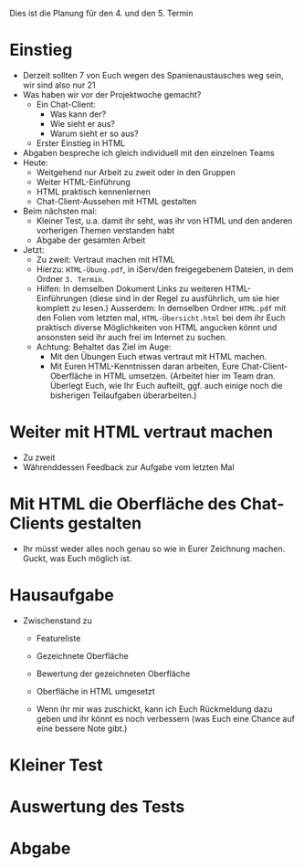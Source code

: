 Dies ist die Planung für den 4. und den 5. Termin

# Einstieg
- Derzeit sollten 7 von Euch wegen des Spanienaustausches weg sein, wir sind also nur 21
- Was haben wir vor der Projektwoche gemacht?
  - Ein Chat-Client:
    - Was kann der?
    - Wie sieht er aus?
    - Warum sieht er so aus?
  - Erster Einstieg in HTML
- Abgaben bespreche ich gleich individuell mit den einzelnen Teams
- Heute:
  - Weitgehend nur Arbeit zu zweit oder in den Gruppen
  - Weiter HTML-Einführung
  - HTML praktisch kennenlernen
  - Chat-Client-Aussehen mit HTML gestalten
- Beim nächsten mal:
  - Kleiner Test, u.a. damit ihr seht, was ihr von HTML und den anderen vorherigen Themen verstanden habt
  - Abgabe der gesamten Arbeit
- Jetzt:
  - Zu zweit: Vertraut machen mit HTML
  - Hierzu: `HTML-Übung.pdf`, in iServ/den freigegebenem Dateien, in dem Ordner `3. Termin`.
  - Hilfen: In demselben Dokument Links zu weiteren HTML-Einführungen (diese sind in der Regel zu ausführlich, um sie hier komplett zu lesen.) Ausserdem: In demselben Ordner `HTML.pdf` mit den Folien vom letzten mal, `HTML-Übersicht.html` bei dem ihr Euch praktisch diverse Möglichkeiten von HTML angucken könnt und ansonsten seid ihr auch frei im Internet zu suchen.
  - Achtung: Behaltet das Ziel im Auge:
    - Mit den Übungen Euch etwas vertraut mit HTML machen.
    - Mit Euren HTML-Kenntnissen daran arbeiten, Eure Chat-Client-Oberfläche in HTML umsetzen. (Arbeitet hier im Team dran. Überlegt Euch, wie Ihr Euch aufteilt, ggf. auch einige noch die bisherigen Teilaufgaben überarbeiten.)

# Weiter mit HTML vertraut machen
- Zu zweit
- Währenddessen Feedback zur Aufgabe vom letzten Mal

# Mit HTML die Oberfläche des Chat-Clients gestalten
- Ihr müsst weder alles noch genau so wie in Eurer Zeichnung machen. Guckt, was Euch möglich ist.

# Hausaufgabe
- Zwischenstand zu
	- Featureliste
	- Gezeichnete Oberfläche
	- Bewertung der gezeichneten Oberfläche
	- Oberfläche in HTML umgesetzt

  - Wenn ihr mir was zuschickt, kann ich Euch Rückmeldung dazu geben und ihr könnt es noch verbessern (was Euch eine Chance auf eine bessere Note gibt.)

# Kleiner Test

# Auswertung des Tests

# Abgabe


